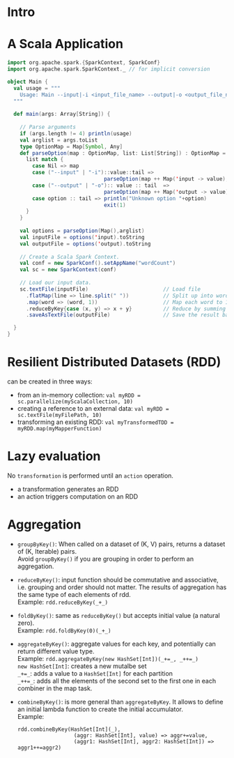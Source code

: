 
# Intro

# A Scala Application

```Scala
import org.apache.spark.{SparkContext, SparkConf}
import org.apache.spark.SparkContext._ // for implicit conversion

object Main {
  val usage = """
    Usage: Main --input|-i <input_file_name> --output|-o <output_file_name>
  """
  
  def main(args: Array[String]) {
    
    // Parse arguments
    if (args.length != 4) println(usage)
    val arglist = args.toList
    type OptionMap = Map[Symbol, Any]
    def parseOption(map : OptionMap, list: List[String]) : OptionMap = {
      list match {
        case Nil => map
        case ("--input" | "-i")::value::tail =>
                               parseOption(map ++ Map('input -> value), tail)
        case ("--output" | "-o"):: value :: tail  =>
                               parseOption(map ++ Map('output -> value), tail)
        case option :: tail => println("Unknown option "+option) 
                               exit(1) 
      }
    }
    
    val options = parseOption(Map(),arglist)
    val inputFile = options('input).toString
    val outputFile = options('output).toString
    
    // Create a Scala Spark Context.
    val conf = new SparkConf().setAppName("wordCount")
    val sc = new SparkContext(conf)
    
    // Load our input data.
    sc.textFile(inputFile)                        // Load file
      .flatMap(line => line.split(" "))           // Split up into words
      .map(word => (word, 1))                     // Map each word to 1
      .reduceByKey{case (x, y) => x + y}          // Reduce by summing up all values
      .saveAsTextFile(outputFile)                 // Save the result back out to a file

  }
}
```

# Resilient Distributed Datasets (RDD)

can be created in three ways:

* from an in-memory collection: `val myRDD = sc.parallelize(myScalaCollection, 10)` 
* creating a reference to an external data: `val myRDD = sc.textFile(myFilePath, 10)`
* transforming an existing RDD: `val myTransformedTDD = myRDD.map(myMapperFunction)`

# Lazy evaluation

No `transformation` is performed until an `action` operation.

* a transformation generates an RDD
* an action triggers computation on an RDD

# Aggregation

* `groupByKey()`: When called on a dataset of (K, V) pairs, returns a dataset of (K, Iterable<V>) pairs.  
   Avoid `groupByKey()` if you are grouping in order to perform an aggregation.

* `reduceByKey()`: input function should be commutative and associative, i.e. grouping and order should not matter. The results of aggregation has the same type of each elements of rdd.  
   Example: `rdd.reduceByKey(_+_)`  

* `foldByKey()`: same as `reduceByKey()` but accepts initial value (a natural zero).  
   Example: `rdd.foldByKey(0)(_+_)`

* `aggregateByKey()`: aggregate values for each key, and potentially can return different value type.  
   Example: `rdd.aggregateByKey(new HashSet[Int])(_+=_, _++=_)`  
   `new HashSet[Int]`: creates a new mutalbe set  
   `_+=_`: adds a value to a `HashSet[Int]` for each partition   
   `_++=_`: adds all the elements of the second set to the first one in each combiner in the map task.
   
* `combineByKey()`: is more general than `aggregateByKey`. It allows to define an initial lambda function to create the initial accumulator.  
   Example:  
   ```
   rdd.combineByKey(HashSet[Int](_),  
                     (aggr: HashSet[Int], value) => aggr+=value,  
                     (aggr1: HashSet[Int], aggr2: HashSet[Int]) => aggr1++=aggr2)
   ```
   
  
